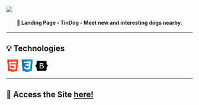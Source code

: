<img align="center" src="https://i.imgur.com/iNPw47x.png">
<h4 align="center">🐶 Landing Page - TinDog - Meet new and interesting dogs nearby.</h4>

<hr>

## 💡 Technologies
  <p align="left">
    <img src="https://raw.githubusercontent.com/devicons/devicon/d00d0969292a6569d45b06d3f350f463a0107b0d/icons/html5/html5-original.svg" alt="html5" width="35" height="35"/>
    <img src="https://raw.githubusercontent.com/devicons/devicon/d00d0969292a6569d45b06d3f350f463a0107b0d/icons/css3/css3-original.svg" alt="css3" width="35" height="35"/>
    <img src="https://raw.githubusercontent.com/devicons/devicon/d00d0969292a6569d45b06d3f350f463a0107b0d/icons/bootstrap/bootstrap-plain.svg" alt="bootstrap" width="35" height="35"/>
  </p>
<hr>

<h2>📍 Access the Site <a href="https://tindog-by-sujalaggarwal.netlify.app">here!</a></h2>
